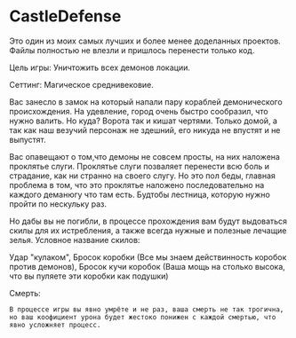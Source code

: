 # СastleDefense
Это один из моих самых лучших и более менее доделанных проектов.
Файлы полностью не влезли и пришлось перенести только код.

Цель игры: 
  Уничтожить всех демонов локации.
  
Сеттинг:
  Магическое среднивековие. 
  
  Вас занесло в замок на который напали пару кораблей демонического происхождения. 
  На удевление, город очень быстро сообразил, что нужно валить. Но куда? Ворота так и кишат чертями.
  Только домой, а так как наш везучий персонаж не здешний, его никуда не впустят и не выпустят.
  
  Вас опавещают о том,что демоны не совсем просты, на них наложена проклятье слуги.
  Проклятье слуги позваляет перенести всю боль и страдание, как ни странно на своего слугу.
  Но это пол беды, главная проблема в том, что это проклятье наложено последовательно на каждого деманюгу что там есть.
  Будтобы лестница, которую нужно пройти по нескульку раз.
  
  Но дабы вы не погибли, в процессе прохождения вам будут выдоваться скилы для их истребления, а также всегда нужные и полезные лечащие зелья.
  Условное название скилов:
    
  Удар "кулаком",
    Бросок коробки (Все мы знаем действинность коробок против демонов),
    Бросок кучи коробок (Ваша мощь на столько высока, что вы пуляете эти коробки как подушки)
  
  Смерть:
    
    В процессе игры вы явно умрёте и не раз, ваша смерть не так трогична,
    но ваш коофициент урона будет жестоко понижен с каждой смертью, что явно усложняет процесс.
    
  
